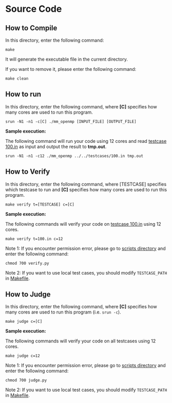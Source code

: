 # Source Code

## How to Compile

In this directory, enter the following command:

```shell
make
```

It will generate the executable file in the current directory.

If you want to remove it, please enter the following command:

```shell
make clean
```

## How to run

In this directory, enter the following command, where **[C]** specifies how many cores are used to run this program.

```shell
srun -N1 -n1 -c[C] ./mm_openmp [INPUT_FILE] [OUTPUT_FILE]
```

**Sample execution:**

The following command will run your code using 12 cores and read [testcase 100.in](../testcases/100.in) as input and output the result to **tmp.out**.

```shell
srun -N1 -n1 -c12 ./mm_openmp ../../testcases/100.in tmp.out
```

## How to Verify

In this directory, enter the following command, where [TESTCASE] specifies which testcase to run and **[C]** specifies how many cores are used to run this program.

```shell
make verify t=[TESTCASE] c=[C]
```

**Sample execution:**

The following commands will verify your code on [testcase 100.in](../testcases/100.in) using 12 cores.

```shell
make verify t=100.in c=12
```

Note 1: If you encounter permission error, please go to [scripts directory](../../scripts/) and enter the following command:

```shell
chmod 700 verify.py
```

Note 2: If you want to use local test cases, you should modify `TESTCASE_PATH` in [Makefile](./Makefile).

## How to Judge

In this directory, enter the following command, where **[C]** specifies how many cores are used to run this program (i.e. `srun -c`).

```shell
make judge c=[C]
```

**Sample execution:**

The following commands will verify your code on all testcases using 12 cores.

```shell
make judge c=12
```

Note 1: If you encounter permission error, please go to [scripts directory](../../scripts/) and enter the following command:

```shell
chmod 700 judge.py
```

Note 2: If you want to use local test cases, you should modify `TESTCASE_PATH` in [Makefile](./Makefile).
